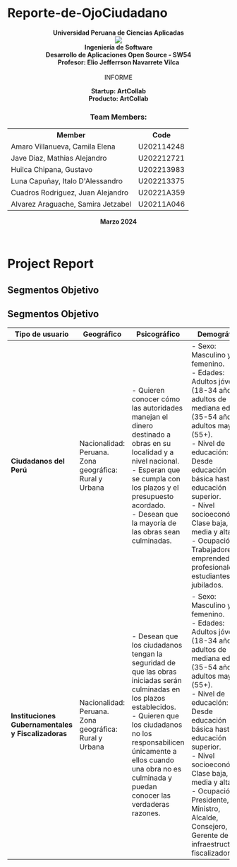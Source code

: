 # Reporte-de-OjoCiudadano
<p align="center">
    <strong>Universidad Peruana de Ciencias Aplicadas</strong><br>
    <img src="https://upload.wikimedia.org/wikipedia/commons/f/fc/UPC_logo_transparente.png"></img><br>
    <strong>Ingeniería de Software</strong><br>
    <strong>Desarrollo de Aplicaciones Open Source - SW54</strong><br>
    <strong>Profesor: Elio Jefferrson Navarrete Vilca</strong><br>
    <br>INFORME
</p>
<p align="center">
    <strong>Startup: ArtCollab </strong><br>
    <strong>Producto: ArtCollab </strong>
</p>

<div>
    <h3 align="center">Team Members:</h3>
    </div>
<div>
     <table align="center">
        <tr>
            <th style="text-align:center;">Member</th>
            <th style="text-align:center;">Code</th>
        </tr>
        <tr>
            <td>Amaro Villanueva, Camila Elena</td>
            <td>U202114248</td>
        </tr>
        <tr>
            <td>Jave Diaz, Mathias Alejandro</td>
            <td> U202212721</td>
        </tr>
        <tr>
            <td>Huilca Chipana, Gustavo</td>
            <td>U202213983</td>
        </tr>
        <tr>
            <td>Luna Capuñay, Italo D'Alessandro</td>
            <td>U202213375</td>
        </tr>
         <tr>
            <td>Cuadros Rodriguez, Juan Alejandro</td>
            <td>U20221A359</td>
        </tr>
          <tr>
            <td>Alvarez Araguache, Samira Jetzabel</td>
            <td>U20211A046</td>
        </tr>
    </table>
</div>

<p align="center">
    <strong>Marzo 2024</strong>
</p>

<br>

# Project Report 
## Segmentos Objetivo

## Segmentos Objetivo

| **Tipo de usuario**                                   | **Geográfico**                                              | **Psicográfico**                                                                                                                   | **Demográfico**                                                                                                                                                      |
|-------------------------------------------------------|-------------------------------------------------------------|-------------------------------------------------------------------------------------------------------------------------------------|----------------------------------------------------------------------------------------------------------------------------------------------------------------------|
| **Ciudadanos del Perú**                               | Nacionalidad: Peruana. <br> Zona geográfica: Rural y Urbana | - Quieren conocer cómo las autoridades manejan el dinero destinado a obras en su localidad y a nivel nacional. <br> - Esperan que se cumpla con los plazos y el presupuesto acordado. <br> - Desean que la mayoría de las obras sean culminadas. | - Sexo: Masculino y femenino. <br> - Edades: Adultos jóvenes (18-34 años), adultos de mediana edad (35-54 años) y adultos mayores (55+). <br> - Nivel de educación: Desde educación básica hasta educación superior. <br> - Nivel socioeconómico: Clase baja, media y alta. <br> - Ocupación: Trabajadores, emprendedores, profesionales, estudiantes o jubilados. |
| **Instituciones Gubernamentales y Fiscalizadoras**    | Nacionalidad: Peruana. <br> Zona geográfica: Rural y Urbana | - Desean que los ciudadanos tengan la seguridad de que las obras iniciadas serán culminadas en los plazos establecidos. <br> - Quieren que los ciudadanos no los responsabilicen únicamente a ellos cuando una obra no es culminada y puedan conocer las verdaderas razones. | - Sexo: Masculino y femenino. <br> - Edades: Adultos jóvenes (18-34 años), adultos de mediana edad (35-54 años) y adultos mayores (55+). <br> - Nivel de educación: Desde educación básica hasta educación superior. <br> - Nivel socioeconómico: Clase baja, media y alta. <br> - Ocupación: Presidente, Ministro, Alcalde, Consejero, Gerente de infraestructura y fiscalizador. |

